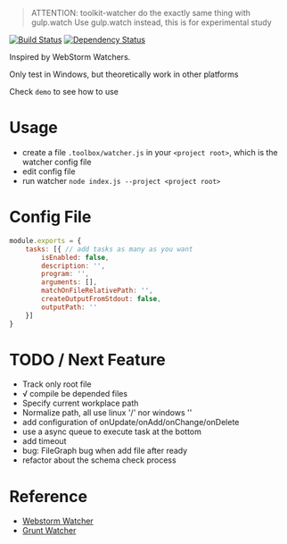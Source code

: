 > ATTENTION: toolkit-watcher do the exactly same thing with gulp.watch
> Use gulp.watch instead, this is for experimental study


[![Build Status](https://travis-ci.org/valaxy/toolkit-watcher.svg?branch=master)](https://travis-ci.org/valaxy/toolkit-watcher)
[![Dependency Status](https://david-dm.org/valaxy/toolkit-watcher.svg)](https://david-dm.org/valaxy/toolkit-watcher)

Inspired by WebStorm Watchers.

Only test in Windows, but theoretically work in other platforms

Check `demo` to see how to use

# Usage
- create a file `.toolbox/watcher.js` in your `<project root>`, which is the watcher config file
- edit config file
- run watcher `node index.js --project <project root>`

# Config File
```javascript
module.exports = {
    tasks: [{ // add tasks as many as you want
        isEnabled: false,
        description: '',
        program: '',
        arguments: [],
        matchOnFileRelativePath: '',
        createOutputFromStdout: false,
        outputPath: ''
    }]
}
```

# TODO / Next Feature
- Track only root file
- √ compile be depended files
- Specify current workplace path
- Normalize path, all use linux '/' nor windows '\'
- add configuration of onUpdate/onAdd/onChange/onDelete
- use a async queue to execute task at the bottom
- add timeout
- bug: FileGraph bug when add file after ready
- refactor about the schema check process

# Reference
- [Webstorm Watcher](https://www.jetbrains.com/webstorm/help/new-watcher-dialog.html)
- [Grunt Watcher](https://github.com/gruntjs/grunt-contrib-watch)

